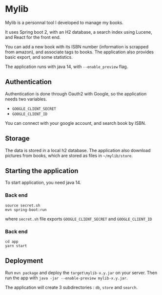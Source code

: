 # Mylib
Mylib is a personnal tool I developed to manage my books.

It uses Spring boot 2, with an H2 database, a search index using Lucene, and React for the front end.

You can add a new book with its ISBN number (information is scrapped from amazon), and associate tags to books.
The application also provides basic export, and some statistics. 

The application runs with java 14, with `--enable_preview` flag.

## Authentication
Authentication is done through Oauth2 with Google, so the application needs two variables.
- `GOOGLE_CLIENT_SECRET`
- `GOOGLE_CLIENT_ID`        

You can connect with your google account, and search book by ISBN.

## Storage
The data is stored in a local h2 database. 
The application also download pictures from books, which are stored as files in `~/mylib/store`.

## Starting the application
To start application, you need java 14.

### Back end
```
source secret.sh
mvn spring-boot:run
```

where `secret.sh` file exports `GOOGLE_CLIENT_SECRET` and `GOOGLE_CLIENT_ID`

### Back end
```
cd app
yarn start
```

## Deployment
Run `mvn package` and deploy the `target\mylib-x.y.jar` on your server.
Then run the app with `java -jar --enable-preview mylib-x.y.jar`.

The application will create 3 subdirectories : `db`, `store` and `search`.


